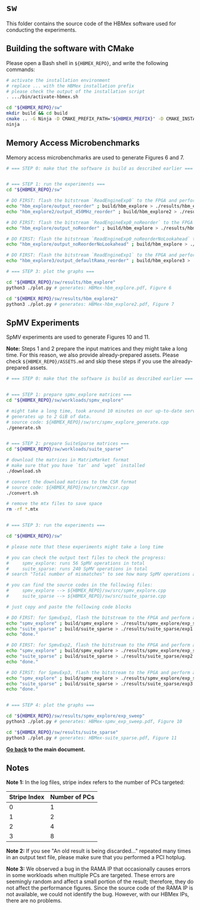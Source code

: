 # `sw`

This folder contains the source code of the HBMex software used for conducting the experiments.

## Building the software with CMake

Please open a Bash shell in `${HBMEX_REPO}`, and write the following commands:

```bash
# activate the installation environment
# replace ... with the HBMex installation prefix
# please check the output of the installation script
. .../bin/activate-hbmex.sh

cd "${HBMEX_REPO}/sw"
mkdir build && cd build
cmake .. -G Ninja -D CMAKE_PREFIX_PATH="${HBMEX_PREFIX}" -D CMAKE_INSTALL_PREFIX="${HBMEX_PREFIX}"
ninja
```

## Memory Access Microbenchmarks

Memory access microbenchmarks are used to generate Figures 6 and 7.

```bash
# === STEP 0: make that the software is build as described earlier ===


# === STEP 1: run the experiments ===
cd "${HBMEX_REPO}/sw"

# DO FIRST: flash the bitstream `ReadEngineExp0` to the FPGA and perform a PCI hotplug
echo "hbm_explore/output_reorder" ; build/hbm_explore > ./results/hbm_explore/output_reorder.txt
echo "hbm_explore2/output_450MHz_reorder" ; build/hbm_explore2 > ./results/hbm_explore2/output_450MHz_reorder.txt

# DO FIRST: flash the bitstream `ReadEngineExp0_noReorder` to the FPGA and perform a PCI hotplug
echo "hbm_explore/output_noReorder" ; build/hbm_explore > ./results/hbm_explore/output_noReorder.txt

# DO FIRST: flash the bitstream `ReadEngineExp0_noReorderNoLookahead` to the FPGA and perform a PCI hotplug
echo "hbm_explore/output_noReorderNoLookahead" ; build/hbm_explore > ./results/hbm_explore/output_noReorderNoLookahead.txt

# DO FIRST: flash the bitstream `ReadEngineExp1` to the FPGA and perform a PCI hotplug
echo "hbm_explore3/output_defaultRama_reorder" ; build/hbm_explore3 > ./results/hbm_explore3/output_defaultRama_reorder.txt

# === STEP 3: plot the graphs ===

cd "${HBMEX_REPO}/sw/results/hbm_explore"
python3 ./plot.py # generates: HBMex-hbm_explore.pdf, Figure 6

cd "${HBMEX_REPO}/sw/results/hbm_explore2"
python3 ./plot.py # generates: HBMex-hbm_explore2.pdf, Figure 7

```

## SpMV Experiments

SpMV experiments are used to generate Figures 10 and 11.

**Note:** Steps 1 and 2 prepare the input matrices and they might take a long time.
For this reason, we also provide already-prepared assets.
Please check `${HBMEX_REPO}/ASSETS.md` and skip these steps if you use the already-prepared assets.

```bash
# === STEP 0: make that the software is build as described earlier ===


# === STEP 1: prepare spmv_explore matrices ===
cd "${HBMEX_REPO}/sw/workloads/spmv_explore"

# might take a long time, took around 10 minutes on our up-to-date server.
# generates up to 2 GiB of data.
# source code: ${HBMEX_REPO}/sw/src/spmv_explore_generate.cpp
./generate.sh


# === STEP 2: prepare SuiteSparse matrices ===
cd "${HBMEX_REPO}/sw/workloads/suite_sparse"

# download the matrices in MatrixMarket format
# make sure that you have `tar` and `wget` installed
./download.sh

# convert the download matrices to the CSR format
# source code: ${HBMEX_REPO}/sw/src/mm2csr.cpp
./convert.sh

# remove the mtx files to save space
rm -rf *.mtx


# === STEP 3: run the experiments ===

cd "${HBMEX_REPO}/sw"

# please note that these experiments might take a long time

# you can check the output text files to check the progress:
#     spmv_explore: runs 56 SpMV operations in total
#     suite_sparse: runs 240 SpMV operations in total
# search "Total number of mismatches" to see how many SpMV operations are complete

# you can find the source codes in the following files:
#     spmv_explore --> ${HBMEX_REPO}/sw/src/spmv_explore.cpp
#     suite_sparse --> ${HBMEX_REPO}/sw/src/suite_sparse.cpp

# just copy and paste the following code blocks

# DO FIRST: for SpmvExp1, flash the bitstream to the FPGA and perform a PCI hotplug
echo "spmv_explore" ; build/spmv_explore > ./results/spmv_explore/exp_sweep/exp1.txt
echo "suite_sparse" ; build/suite_sparse > ./results/suite_sparse/exp1.txt
echo "done."

# DO FIRST: for SpmvExp2, flash the bitstream to the FPGA and perform a PCI hotplug
echo "spmv_explore" ; build/spmv_explore > ./results/spmv_explore/exp_sweep/exp2.txt
echo "suite_sparse" ; build/suite_sparse > ./results/suite_sparse/exp2.txt
echo "done."

# DO FIRST: for SpmvExp3, flash the bitstream to the FPGA and perform a PCI hotplug
echo "spmv_explore" ; build/spmv_explore > ./results/spmv_explore/exp_sweep/exp3.txt
echo "suite_sparse" ; build/suite_sparse > ./results/suite_sparse/exp3.txt
echo "done."


# === STEP 4: plot the graphs ===

cd "${HBMEX_REPO}/sw/results/spmv_explore/exp_sweep"
python3 ./plot.py # generates: HBMex-spmv_exp_sweep.pdf, Figure 10

cd "${HBMEX_REPO}/sw/results/suite_sparse"
python3 ./plot.py # generates: HBMex-suite_sparse.pdf, Figure 11

```

**[Go back](../README.md#step-4-running-the-experiments) to the main document.**

## Notes

**Note 1:** In the log files, stripe index refers to the number of PCs targeted:

| Stripe Index | Number of PCs |
|--------------|---------------|
| 0            | 1             |
| 1            | 2             |
| 2            | 4             |
| 3            | 8             |

**Note 2:** If you see "An old result is being discarded..." repeated many times in an output text file, please make sure that you performed a PCI hotplug.

**Note 3:** We observed a bug in the RAMA IP that occasionally causes errors in some workloads when multiple PCs are targeted.
These errors are seemingly random and affect a small portion of the result; therefore, they do not affect the performance figures.
Since the source code of the RAMA IP is not available, we could not identify the bug.
However, with our HBMex IPs, there are no problems.
